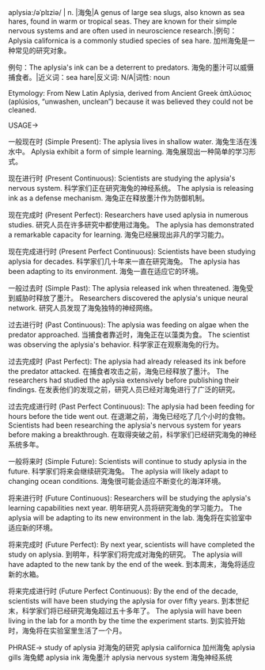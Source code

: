 aplysia:/əˈplɪziə/ | n. |海兔|A genus of large sea slugs, also known as sea hares, found in warm or tropical seas. They are known for their simple nervous systems and are often used in neuroscience research.|例句：Aplysia californica is a commonly studied species of sea hare.  加州海兔是一种常见的研究对象。

例句：The aplysia's ink can be a deterrent to predators.  海兔的墨汁可以威慑捕食者。|近义词：sea hare|反义词: N/A|词性: noun

Etymology: From New Latin Aplysia, derived from Ancient Greek ἀπλύσιος (aplúsios, “unwashen, unclean”) because it was believed they could not be cleaned.

USAGE->

一般现在时 (Simple Present):
The aplysia lives in shallow water. 海兔生活在浅水中。
Aplysia exhibit a form of simple learning. 海兔展现出一种简单的学习形式。


现在进行时 (Present Continuous):
Scientists are studying the aplysia's nervous system. 科学家们正在研究海兔的神经系统。
The aplysia is releasing ink as a defense mechanism. 海兔正在释放墨汁作为防御机制。


现在完成时 (Present Perfect):
Researchers have used aplysia in numerous studies. 研究人员在许多研究中都使用过海兔。
The aplysia has demonstrated a remarkable capacity for learning. 海兔已经展现出非凡的学习能力。


现在完成进行时 (Present Perfect Continuous):
Scientists have been studying aplysia for decades. 科学家们几十年来一直在研究海兔。
The aplysia has been adapting to its environment. 海兔一直在适应它的环境。


一般过去时 (Simple Past):
The aplysia released ink when threatened. 海兔受到威胁时释放了墨汁。
Researchers discovered the aplysia's unique neural network. 研究人员发现了海兔独特的神经网络。


过去进行时 (Past Continuous):
The aplysia was feeding on algae when the predator approached. 当捕食者靠近时，海兔正在以藻类为食。
The scientist was observing the aplysia's behavior.  科学家正在观察海兔的行为。


过去完成时 (Past Perfect):
The aplysia had already released its ink before the predator attacked. 在捕食者攻击之前，海兔已经释放了墨汁。
The researchers had studied the aplysia extensively before publishing their findings. 在发表他们的发现之前，研究人员已经对海兔进行了广泛的研究。


过去完成进行时 (Past Perfect Continuous):
The aplysia had been feeding for hours before the tide went out.  在退潮之前，海兔已经吃了几个小时的食物。
Scientists had been researching the aplysia's nervous system for years before making a breakthrough. 在取得突破之前，科学家们已经研究海兔的神经系统多年。


一般将来时 (Simple Future):
Scientists will continue to study aplysia in the future. 科学家们将来会继续研究海兔。
The aplysia will likely adapt to changing ocean conditions. 海兔很可能会适应不断变化的海洋环境。


将来进行时 (Future Continuous):
Researchers will be studying the aplysia's learning capabilities next year. 明年研究人员将研究海兔的学习能力。
The aplysia will be adapting to its new environment in the lab. 海兔将在实验室中适应新的环境。


将来完成时 (Future Perfect):
By next year, scientists will have completed the study on aplysia. 到明年，科学家们将完成对海兔的研究。
The aplysia will have adapted to the new tank by the end of the week. 到本周末，海兔将适应新的水箱。


将来完成进行时 (Future Perfect Continuous):
By the end of the decade, scientists will have been studying the aplysia for over fifty years. 到本世纪末，科学家们将已经研究海兔超过五十多年了。
The aplysia will have been living in the lab for a month by the time the experiment starts. 到实验开始时，海兔将在实验室里生活了一个月。


PHRASE->
study of aplysia  对海兔的研究
aplysia californica  加州海兔
aplysia gills 海兔鳃
aplysia ink 海兔墨汁
aplysia nervous system 海兔神经系统
